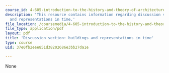 ```yaml
---
course_id: 4-605-introduction-to-the-history-and-theory-of-architecture-spring-2012
description: 'This resource contains information regarding discussion section: buildings
  and representations in time.'
file_location: /coursemedia/4-605-introduction-to-the-history-and-theory-of-architecture-spring-2012/37e0fb2eee851d38202686e3bb27da1e_MIT4_605S12_rec03.pdf
file_type: application/pdf
layout: pdf
title: 'Discussion section: buildings and representations in time'
type: course
uid: 37e0fb2eee851d38202686e3bb27da1e

---
```

None